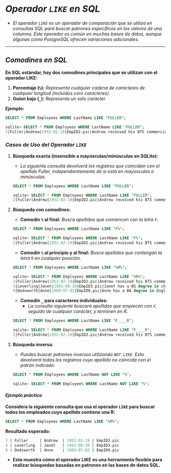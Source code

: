 <!-- Autor: Daniel Benjamin Perez Morales -->
<!-- GitHub: https://github.com/DanielPerezMoralesDev13 -->
<!-- Correo electrónico: danielperezdev@proton.me -->

# ***Operador `LIKE` en SQL***

- *El operador `LIKE` es un operador de comparación que se utiliza en consultas SQL para buscar patrones específicos en los valores de una columna. Este operador es común en muchas bases de datos, aunque algunas como PostgreSQL ofrecen variaciones adicionales.*

---

## ***Comodines en SQL***

**En SQL estándar, hay dos comodines principales que se utilizan con el operador LIKE:**

1. **Porcentaje (`%`):** *Representa cualquier cadena de caracteres de cualquier longitud (incluidos cero caracteres).*
2. **Guion bajo (`_`):** *Representa un solo carácter.*

**Ejemplo:**

```sql
SELECT * FROM Employees WHERE LastName LIKE "FULLER";
```

```sql
sqlite> SELECT * FROM Employees WHERE LastName LIKE "FULLER";
2|Fuller|Andrew|1952-02-19|EmpID2.pic|Andrew received his BTS commercial and a Ph.D. in international marketing from the University of Dallas. He is fluent in French and Italian and reads German. He joined the company as a sales representative, was promoted to sales manager and was then named vice president of sales. Andrew is a member of the Sales Management Roundtable, the Seattle Chamber of Commerce, and the Pacific Rim Importers Association.
```

### ***Casos de Uso del Operador `LIKE`***

1. **Búsqueda exacta (insensible a mayúsculas/minúsculas en SQLite):**
   - *La siguiente consulta devolverá los registros que coincidan con el apellido Fuller, independientemente de si está en mayúsculas o minúsculas.*

    ```sql
    SELECT * FROM Employees WHERE LastName LIKE "FULLER";
    ```

    ```sql
    sqlite> SELECT * FROM Employees WHERE LastName LIKE "FULLER";
    2|Fuller|Andrew|1952-02-19|EmpID2.pic|Andrew received his BTS commercial and a Ph.D. in international marketing from the University of Dallas. He is fluent in French and Italian and reads German. He joined the company as a sales representative, was promoted to sales manager and was then named vice president of sales. Andrew is a member of the Sales Management Roundtable, the Seattle Chamber of Commerce, and the Pacific Rim Importers Association.
    ```

2. **Búsqueda con comodines:**
    - **Comodín `%` al final:** *Busca apellidos que comiencen con la letra `F`.*

    ```sql
    SELECT * FROM Employees WHERE LastName LIKE "F%";
    ```

    ```sql
    sqlite> SELECT * FROM Employees WHERE LastName LIKE "F%";
    2|Fuller|Andrew|1952-02-19|EmpID2.pic|Andrew received his BTS commercial and a Ph.D. in international marketing from the University of Dallas. He is fluent in French and Italian and reads German. He joined the company as a sales representative, was promoted to sales manager and was then named vice president of sales. Andrew is a member of the Sales Management Roundtable, the Seattle Chamber of Commerce, and the Pacific Rim Importers Association.
    ```

    - **Comodín `%` al principio y al final:** *Busca apellidos que contengan la letra `R` en cualquier posición.*

    ```sql
    SELECT * FROM Employees WHERE LastName LIKE "%R%";
    ```

    ```sql
    sqlite> SELECT * FROM Employees WHERE LastName LIKE "%R%";
    2|Fuller|Andrew|1952-02-19|EmpID2.pic|Andrew received his BTS commercial and a Ph.D. in international marketing from the University of Dallas. He is fluent in French and Italian and reads German. He joined the company as a sales representative, was promoted to sales manager and was then named vice president of sales. Andrew is a member of the Sales Management Roundtable, the Seattle Chamber of Commerce, and the Pacific Rim Importers Association.
    3|Leverling|Janet|1963-08-30|EmpID3.pic|Janet has a BS degree in chemistry from Boston College). She has also completed a certificate program in food retailing management. Janet was hired as a sales associate and was promoted to sales representative.
    9|Dodsworth|Anne|1969-07-02|EmpID9.pic|Anne has a BA degree in English from St. Lawrence College. She is fluent in French and German.
    ```

    - **Comodín `_` para caracteres individuales:**  
      - *La consulta siguiente buscará apellidos que empiecen con `F`, seguido de cualquier carácter, y terminen en *R*.*

    ```sql
    SELECT * FROM Employees WHERE LastName LIKE "F____R";
    ```

    ```sql
    sqlite> SELECT * FROM Employees WHERE LastName LIKE "F____R";
    2|Fuller|Andrew|1952-02-19|EmpID2.pic|Andrew received his BTS commercial and a Ph.D. in international marketing from the University of Dallas. He is fluent in French and Italian and reads German. He joined the company as a sales representative, was promoted to sales manager and was then named vice president of sales. Andrew is a member of the Sales Management Roundtable, the Seattle Chamber of Commerce, and the Pacific Rim Importers Association.
    ```

3. **Búsqueda inversa:**
    - *Puedes buscar patrones inversos utilizando `NOT LIKE`. Esto devolverá todos los registros cuyo apellido no coincida con el patrón indicado:*

    ```sql
    SELECT * FROM Employees WHERE LastName NOT LIKE "%";
    ```

    ```sql
    sqlite> SELECT * FROM Employees WHERE LastName NOT LIKE "%";
    ```

#### ***Ejemplo práctico***

**Considera la siguiente consulta que usa el operador `LIKE` para buscar todos los empleados cuyo apellido contiene una R:**

```sql
SELECT * FROM Employees WHERE LastName LIKE "%R%";
```

**Resultado esperado:**

```sql
2 | Fuller     | Andrew  | 1952-02-19 | EmpID2.pic
3 | Leverling  | Janet   | 1963-08-30 | EmpID3.pic
9 | Dodsworth  | Anne    | 1969-07-02 | EmpID9.pic
```

- **Esto muestra cómo el operador LIKE es una herramienta flexible para realizar búsquedas basadas en patrones en las bases de datos SQL.**
